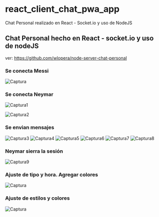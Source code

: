 # react_client_chat_pwa_app
Chat Personal realizado en React - Socket.io y uso de NodeJS

## Chat Personal hecho en React - socket.io y uso de nodeJS
ver: https://github.com/wlopera/node-server-chat-personal

### Se conecta Messi
![Captura](https://user-images.githubusercontent.com/7141537/184449088-819b4958-4600-4432-902e-37ff7e3565dd.PNG)

### Se conecta Neymar
![Captura1](https://user-images.githubusercontent.com/7141537/184449089-81b2153c-559a-4597-9ff3-728b0453e129.PNG)

![Captura2](https://user-images.githubusercontent.com/7141537/184449090-d13502ad-a45f-4805-b299-0f43b1e0b8e4.PNG)

### Se envian mensajes
![Captura3](https://user-images.githubusercontent.com/7141537/184449091-8beb43c8-88e6-4e62-9501-92528a053091.PNG)
![Captura4](https://user-images.githubusercontent.com/7141537/184449092-924e72fc-e9a5-46ac-a7f4-f69fde866245.PNG)
![Captura5](https://user-images.githubusercontent.com/7141537/184449093-1ef39d5c-ae4f-47a6-bdc5-118acf1c11f2.PNG)
![Captura6](https://user-images.githubusercontent.com/7141537/184449083-d90fe125-2817-4103-8ee1-fa1c9971e31a.PNG)
![Captura7](https://user-images.githubusercontent.com/7141537/184449085-0ab3a683-8858-4354-b9c0-7d85b5766a97.PNG)
![Captura8](https://user-images.githubusercontent.com/7141537/184449086-86b6ee49-bea0-43cb-874a-8b28a5ff5968.PNG)

### Neymar sierra la sesión
![Captura9](https://user-images.githubusercontent.com/7141537/184449087-08d8660b-5bab-458a-a06f-7f9bc9487e04.PNG)

### Ajuste de tipo y hora. Agregar colores
![Captura](https://user-images.githubusercontent.com/7141537/184454913-96b96ae5-8443-4035-9ebb-ca40abaefead.PNG)

### Ajuste de estilos y colores
![Captura](https://user-images.githubusercontent.com/7141537/184986655-bc1e1d65-a006-4452-955b-3256ceb6fc6b.PNG)

